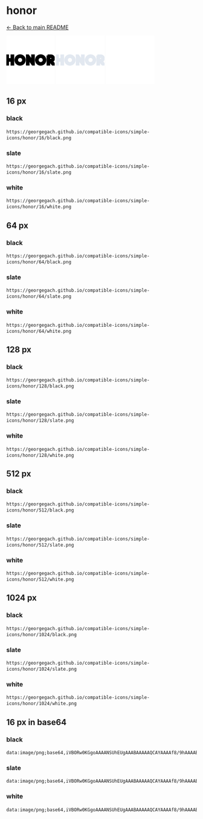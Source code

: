 # honor

[← Back to main README](../../README.md)


<img src="./128/black.png" width="128" alt="honor black icon" />
<img src="./128/slate.png" width="128" alt="honor slate icon" />
<img src="./128/white.png" width="128" alt="honor white icon" />

## 16 px

### black
```
https://georgegach.github.io/compatible-icons/simple-icons/honor/16/black.png
```

### slate
```
https://georgegach.github.io/compatible-icons/simple-icons/honor/16/slate.png
```

### white
```
https://georgegach.github.io/compatible-icons/simple-icons/honor/16/white.png
```

## 64 px

### black
```
https://georgegach.github.io/compatible-icons/simple-icons/honor/64/black.png
```

### slate
```
https://georgegach.github.io/compatible-icons/simple-icons/honor/64/slate.png
```

### white
```
https://georgegach.github.io/compatible-icons/simple-icons/honor/64/white.png
```

## 128 px

### black
```
https://georgegach.github.io/compatible-icons/simple-icons/honor/128/black.png
```

### slate
```
https://georgegach.github.io/compatible-icons/simple-icons/honor/128/slate.png
```

### white
```
https://georgegach.github.io/compatible-icons/simple-icons/honor/128/white.png
```

## 512 px

### black
```
https://georgegach.github.io/compatible-icons/simple-icons/honor/512/black.png
```

### slate
```
https://georgegach.github.io/compatible-icons/simple-icons/honor/512/slate.png
```

### white
```
https://georgegach.github.io/compatible-icons/simple-icons/honor/512/white.png
```

## 1024 px

### black
```
https://georgegach.github.io/compatible-icons/simple-icons/honor/1024/black.png
```

### slate
```
https://georgegach.github.io/compatible-icons/simple-icons/honor/1024/slate.png
```

### white
```
https://georgegach.github.io/compatible-icons/simple-icons/honor/1024/white.png
```

## 16 px in base64

### black
```
data:image/png;base64,iVBORw0KGgoAAAANSUhEUgAAABAAAAAQCAYAAAAf8/9hAAAABmJLR0QA/wD/AP+gvaeTAAAAjElEQVQ4je3PMQ7BABiG4aeN0e4SBovNJBI3sLmCyT04iIjNCYjdJlKjGJHoUE0t/9C4QJe+y5f//5b3o6V5EhxwRIoOZtjhjiG62GKKAVboYxJ/BR644YsFcpxRRX/BE0uUyPBGmdZsXpFpLYuwyv+6JMyyBKeYkeKDOfa4hmoPG4wxwjqmVHG3NM4PRM8gR+ijkVoAAAAASUVORK5CYII=
```

### slate
```
data:image/png;base64,iVBORw0KGgoAAAANSUhEUgAAABAAAAAQCAYAAAAf8/9hAAAABmJLR0QA/wD/AP+gvaeTAAAAw0lEQVQ4je3QIU7CARzF8e97+ydHdSRv8A8UG4m5eQOal+AKJpIehDGbJ8BxCKYTglCcGDAgv2cwuHkBCp/8DW8PTo5Pq812lsoTyBJNkaHCg6w3wmWojmBa4VqmR9UdNC3OVaKpluuPveA9sINcyB6lMoYsQK3Ed8JLRFfFLWKMeCU5B535bwufACUMIuDAPqGBfAHI/u2DQB3Es1br7TxhhjDOjuIm1KPVLFJp4dAteWI0gPRR7lP0BMHqH+P3k/9+AEn+VXtmwENsAAAAAElFTkSuQmCC
```

### white
```
data:image/png;base64,iVBORw0KGgoAAAANSUhEUgAAABAAAAAQCAYAAAAf8/9hAAAABmJLR0QA/wD/AP+gvaeTAAAAmklEQVQ4je3PMS4DcACF8V8bo90lDBabSSRuYHMFk3twEGlsTlCx20QYxYhEh2o+g//QuECXfsvLy1u+x5bNM6nmuMcUOzjDLd5wiF3McIoDXGEfJ5ipltV79Vr9VBfVonrsj2X1VH1Ul9Wqeqm+qtV0zeZz5HQtl8Nq8W+bDLOXSfWA+Ri/cY47PA/VPdzgGEe4HlcafcvG+QVuBFYRAXOB6wAAAABJRU5ErkJggg==
```

